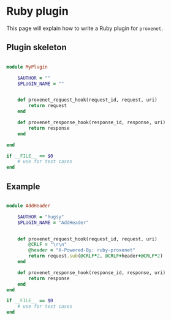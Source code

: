 # Ruby plugin

This page will explain how to write a Ruby plugin for `proxenet`.


## Plugin skeleton

```ruby

module MyPlugin

    $AUTHOR = ""
    $PLUGIN_NAME = ""


    def proxenet_request_hook(request_id, request, uri)
        return request
    end

    def proxenet_response_hook(response_id, response, uri)
        return response
    end

end

if __FILE__ == $0
    # use for test cases
end
```


## Example

```ruby

module AddHeader

    $AUTHOR = "hugsy"
    $PLUGIN_NAME = "AddHeader"


    def proxenet_request_hook(request_id, request, uri)
        @CRLF = "\r\n"
        @header = "X-Powered-By: ruby-proxenet"
        return request.sub(@CRLF*2, @CRLF+header+@CRLF*2)
    end

    def proxenet_response_hook(response_id, response, uri)
        return response
    end
end

if __FILE__ == $0
    # use for test cases
end
```
